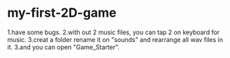 # my-first-2D-game

1.have some bugs.
2.with out 2 music files, you can tap 2 on keyboard for music.
3.creat a folder rename it on "sounds" and rearrange all wav files in it.
3.and you can open "Game_Starter".
